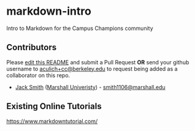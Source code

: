 # markdown-intro
Intro to Markdown for the Campus Champions community

## Contributors

Please [edit this README](https://github.com/CampusChampions/markdown-intro/edit/master/README.md) and submit a Pull Request **OR** send your github username to aculich+cc@berkeley.edu to request being added as a collaborator on this repo.

 - [Jack Smith](https://github.com/JackS9) ([Marshall Univeristy](http://marshall.edu)) - smith1106@marshall.edu

## Existing Online Tutorials

https://www.markdowntutorial.com/
